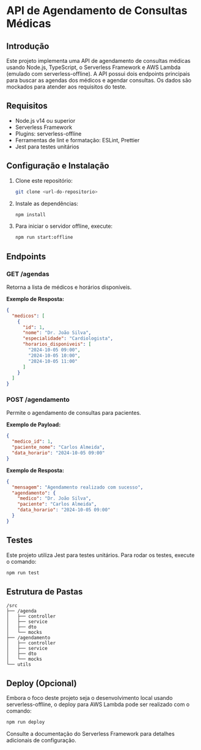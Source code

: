 
# API de Agendamento de Consultas Médicas

## Introdução

Este projeto implementa uma API de agendamento de consultas médicas usando Node.js, TypeScript, o Serverless Framework e AWS Lambda (emulado com serverless-offline). A API possui dois endpoints principais para buscar as agendas dos médicos e agendar consultas. Os dados são mockados para atender aos requisitos do teste.

## Requisitos

- Node.js v14 ou superior
- Serverless Framework
- Plugins: serverless-offline
- Ferramentas de lint e formatação: ESLint, Prettier
- Jest para testes unitários

## Configuração e Instalação

1. Clone este repositório:
   ```bash
   git clone <url-do-repositorio>
   ```
2. Instale as dependências:
   ```bash
   npm install
   ```
3. Para iniciar o servidor offline, execute:
   ```bash
   npm run start:offline
   ```

## Endpoints

### GET /agendas

Retorna a lista de médicos e horários disponíveis.

**Exemplo de Resposta:**
```json
{
  "medicos": [
    {
      "id": 1,
      "nome": "Dr. João Silva",
      "especialidade": "Cardiologista",
      "horarios_disponiveis": [
        "2024-10-05 09:00",
        "2024-10-05 10:00",
        "2024-10-05 11:00"
      ]
    }
  ]
}
```

### POST /agendamento

Permite o agendamento de consultas para pacientes.

**Exemplo de Payload:**
```json
{
  "medico_id": 1,
  "paciente_nome": "Carlos Almeida",
  "data_horario": "2024-10-05 09:00"
}
```

**Exemplo de Resposta:**
```json
{
  "mensagem": "Agendamento realizado com sucesso",
  "agendamento": {
    "medico": "Dr. João Silva",
    "paciente": "Carlos Almeida",
    "data_horario": "2024-10-05 09:00"
  }
}
```

## Testes

Este projeto utiliza Jest para testes unitários. Para rodar os testes, execute o comando:

```bash
npm run test
```

## Estrutura de Pastas

```
/src
├── /agenda
│   ├── controller
│   ├── service
│   ├── dto
│   └── mocks
├── /agendamento
│   ├── controller
│   ├── service
│   ├── dto
│   └── mocks
└── utils
```

## Deploy (Opcional)

Embora o foco deste projeto seja o desenvolvimento local usando serverless-offline, o deploy para AWS Lambda pode ser realizado com o comando:

```bash
npm run deploy
```

Consulte a documentação do Serverless Framework para detalhes adicionais de configuração.
